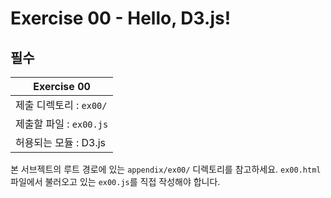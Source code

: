 # Exercise 00 - Hello, D3.js!

## 필수

| Exercise 00             |
| ----------------------- |
| 제출 디렉토리 : `ex00/` |
| 제출할 파일 : `ex00.js` |
| 허용되는 모듈 : D3.js   |

본 서브젝트의 루트 경로에 있는 `appendix/ex00/` 디렉토리를 참고하세요. `ex00.html` 파일에서 불러오고 있는 `ex00.js`를 직접 작성해야 합니다.
